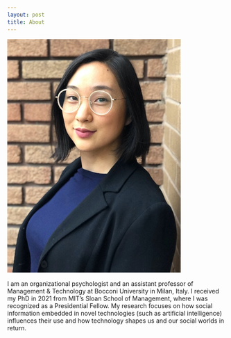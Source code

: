```yaml
---
layout: post
title: About
---
```


![Heather Yang](/assets/images/heather.jpeg)

I am an organizational psychologist and an assistant professor of Management & Technology at Bocconi University in Milan, Italy. I received my PhD in 2021 from MIT’s Sloan School of Management, where I was recognized as a Presidential Fellow. My research focuses on how social information embedded in novel technologies (such as artificial intelligence) influences their use and how technology shapes us and our social worlds in return.

